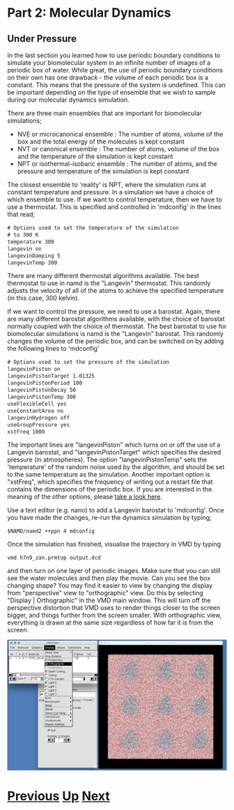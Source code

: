 # Part 2: Molecular Dynamics
## Under Pressure

In the last section you learned how to use periodic boundary conditions to simulate your biomolecular system in an infinite number of images of a periodic box of water. While great, the use of periodic boundary conditions on their own has one drawback - the volume of each periodic box is a constant. This means that the pressure of the system is undefined. This can be important depending on the type of ensemble that we wish to sample during our molecular dynamics simulation.

There are three main ensembles that are important for biomolecular simulations;

* NVE or microcanonical ensemble : The number of atoms, volume of the box and the total energy of the molecules is kept constant
* NVT or canonical ensemble : The number of atoms, volume of the box and the temperature of the simulation is kept constant
* NPT or isothermal-isobaric ensemble : The number of atoms, and the pressure and temperature of the simulation is kept constant

The closest ensemble to 'reality' is NPT, where the simulation runs at constant temperature and pressure. In a simulation we have a choice of which ensemble to use. If we want to control temperature, then we have to use a thermostat. This is specified and controlled in 'mdconfig' in the lines that read;

```
# Options used to set the temperature of the simulation
# to 300 K
temperature 300
langevin on
langevinDamping 5
langevinTemp 300
```

There are many different thermostat algorithms available. The best thermostat to use in namd is the "Langevin" thermostat. This randomly adjusts the velocity of all of the atoms to achieve the specified temperature (in this case, 300 kelvin). 

If we want to control the pressure, we need to use a barostat. Again, there are many different barostat algorithms available, with the choice of barostat normally coupled with the choice of thermostat. The best barostat to use for biomolecular simulations is namd is the "Langevin" barostat. This randomly changes the volume of the periodic box, and can be switched on by adding the following lines to 'mdconfig'

```
# Options used to set the pressure of the simulation
langevinPiston on
langevinPistonTarget 1.01325
langevinPistonPeriod 100
langevinPistonDecay 50
langevinPistonTemp 300
useFlexibleCell yes
useConstantArea no
langevinHydrogen off
useGroupPressure yes
xstFreq 1000
```

The important lines are "langevinPiston" which turns on or off the use of a Langevin barostat, and "langevinPistonTarget" which specifies the desired pressure (in atmospheres). The option "langevinPistonTemp" sets the 'temperature' of the random noise used by the algorithm, and should be set to the same temperature as the simulation. Another important option is "xstFreq", which specifies the frequency of writing out a restart file that contains the dimensions of the periodic box. If you are interested in the meaning of the other options, please [take a look here](http://www.ks.uiuc.edu/Training/Tutorials/namd/namd-tutorial-unix-html/node9.html).

Use a text editor (e.g. nano) to add a Langevin barostat to 'mdconfig'. Once you have made the changes, re-run the dynamics simulation by typing;

```
$NAMD/namd2 ++ppn 4 mdconfig
```

Once the simulation has finished, visualise the trajectory in VMD by typing

```
vmd h7n9_zan.prmtop output.dcd
```

and then turn on one layer of periodic images. Make sure that you can still see the water molecules and then play the movie. Can you see the box changing shape? You may find it easier to view by changing the display from "perspective" view to "orthographic" view. Do this by selecting "Display | Orthographic" in the VMD main window. This will turn off the perspective distortion that VMD uses to render things closer to the screen bigger, and things further from the screen smaller. With orthographic view, everything is drawn at the same size regardless of how far it is from the screen.

![Image of orthographic view](vmd_pressure1.jpg)

# [Previous](protein.md) [Up](README.md) [Next](simulation.md)
